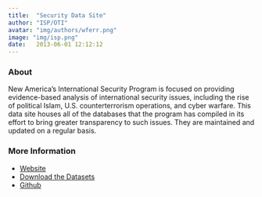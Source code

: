 ```yaml
---
title:  "Security Data Site"
author: "ISP/OTI"
avatar: "img/authors/wferr.png"
image: "img/isp.png"
date:   2013-06-01 12:12:12
---
```


### About
New America’s International Security Program is focused on providing evidence-based analysis of international security issues, including the rise of political Islam, U.S. counterterrorism operations, and cyber warfare. This data site houses all of the databases that the program has compiled in its effort to bring greater transparency to such issues. They are maintained and updated on a regular basis.

### More Information

- [Website](http://securitydata.newamerica.net/)
- [Download the Datasets](https://data.opentechinstitute.org/organization/international-security-program)
- [Github](https://github.com/newamericafoundation/securityDataSite)